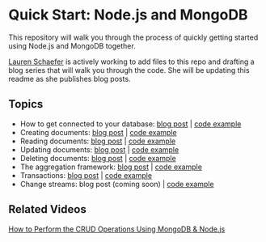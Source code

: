# Quick Start: Node.js and MongoDB

This repository will walk you through the process of quickly getting started using Node.js and MongoDB together.  

[Lauren Schaefer](https://github.com/ljhaywar) is actively working to add files to this repo and drafting a blog series that will walk you through the code.  She will be updating this readme as she publishes blog posts.

## Topics

* How to get connected to your database: [blog post](https://www.mongodb.com/blog/post/quick-start-nodejs-mongodb--how-to-get-connected-to-your-database) | [code example](connection.js)
* Creating documents: [blog post](https://www.mongodb.com/blog/post/quick-start-nodejs--mongodb--how-to-create-documents) | [code example](create.js)
* Reading documents: [blog post](https://www.mongodb.com/blog/post/quick-start-nodejs--mongodb--how-to-read-documents) | [code example](read.js)
* Updating documents: [blog post](https://www.mongodb.com/blog/post/quick-start-nodejs--mongodb--how-to-update-documents) | [code example](update.js)
* Deleting documents: [blog post](https://www.mongodb.com/blog/post/quick-start-nodejs--mongodb--how-to-delete-documents) | [code example](delete.js)
* The aggregation framework: [blog post](https://www.mongodb.com/blog/post/quick-start-nodejs--mongodb--how-to-analyze-data-using-the-aggregation-framework) | [code example](aggregation.js)
* Transactions: [blog post](https://www.mongodb.com/blog/post/quick-start-nodejs--mongodb--how-to-implement-transactions) | [code example](transaction.js)
* Change streams: blog post (coming soon) | [code example](changeStreams.js)

## Related Videos

[How to Perform the CRUD Operations Using MongoDB & Node.js](https://youtu.be/ayNI9Q84v8g)
